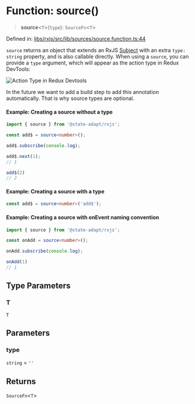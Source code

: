 # Function: source()

> **source**\<`T`\>(`type`): `SourceFn`\<`T`\>

Defined in: [libs/rxjs/src/lib/sources/source.function.ts:44](https://github.com/state-adapt/state-adapt/blob/4ff8540684d6d76a52452612f8fa44ffd7c6016a/libs/rxjs/src/lib/sources/source.function.ts#L44)

`source` returns an object that extends an RxJS [Subject](https://rxjs.dev/guide/subject) with an extra `type: string` property, and is also callable directly.
 When using a `source`, you can provide a `type` argument, which will appear as the action type in Redux DevTools:

 ![Action Type in Redux Devtools](https://state-adapt.github.io/assets/devtools-add$.png)

 In the future we want to add a build step to add this annotation automatically. That is why source types are optional.

 #### Example: Creating a source without a type

 ```typescript
 import { source } from '@state-adapt/rxjs';

 const add$ = source<number>();

 add$.subscribe(console.log);

 add$.next(1);
 // 1

 add$(2)
 // 2
 ```

 #### Example: Creating a source with a type
 ```typescript
 const add$ = source<number>('add$');
 ```

 #### Example: Creating a source with onEvent naming convention
 ```typescript
 import { source } from '@state-adapt/rxjs';

 const onAdd = source<number>();

 onAdd.subscribe(console.log);

 onAdd(1)
 // 1
 ```

## Type Parameters

### T

`T`

## Parameters

### type

`string` = `''`

## Returns

`SourceFn`\<`T`\>
